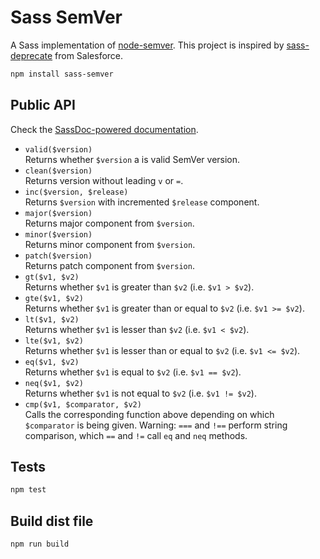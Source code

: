 # Sass SemVer

A Sass implementation of [node-semver](https://github.com/npm/node-semver). This project is inspired by [sass-deprecate](https://github.com/salesforce-ux/sass-deprecate) from Salesforce.

```sh
npm install sass-semver
```

## Public API

Check the [SassDoc-powered documentation](http://hugogiraudel.com/sass-semver).

* `valid($version)`  
  Returns whether `$version` a is valid SemVer version.
* `clean($version)`  
  Returns version without leading `v` or `=`.
* `inc($version, $release)`  
  Returns `$version` with incremented `$release` component.
* `major($version)`  
  Returns major component from `$version`.
* `minor($version)`  
  Returns minor component from `$version`.
* `patch($version)`  
  Returns patch component from `$version`.
* `gt($v1, $v2)`  
  Returns whether `$v1` is greater than `$v2` (i.e. `$v1 > $v2`).
* `gte($v1, $v2)`  
  Returns whether `$v1` is greater than or equal to `$v2` (i.e. `$v1 >= $v2`).
* `lt($v1, $v2)`  
  Returns whether `$v1` is lesser than `$v2` (i.e. `$v1 < $v2`).
* `lte($v1, $v2)`  
  Returns whether `$v1` is lesser than or equal to `$v2` (i.e. `$v1 <= $v2`).
* `eq($v1, $v2)`  
  Returns whether `$v1` is equal to `$v2` (i.e. `$v1 == $v2`).
* `neq($v1, $v2)`  
  Returns whether `$v1` is not equal to `$v2` (i.e. `$v1 != $v2`).
* `cmp($v1, $comparator, $v2)`  
  Calls the corresponding function above depending on which `$comparator` is being given. Warning: `===` and `!==` perform string comparison, which `==` and `!=` call `eq` and `neq` methods.

## Tests

```sh
npm test
```

## Build dist file

```
npm run build
```
